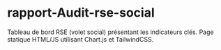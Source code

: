 # rapport-Audit-rse-social
Tableau de bord RSE (volet social) présentant les indicateurs clés. Page statique HTML/JS utilisant Chart.js et TailwindCSS.

